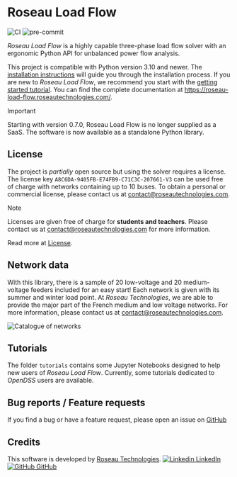 # Roseau Load Flow

![CI](https://github.com/RoseauTechnologies/Roseau_Load_Flow/workflows/CI/badge.svg)
![pre-commit](https://github.com/RoseauTechnologies/Roseau_Load_Flow/actions/workflows/pre-commit.yml/badge.svg)

_Roseau Load Flow_ is a highly capable three-phase load flow solver with an ergonomic Python API
for unbalanced power flow analysis.

This project is compatible with Python version 3.10 and newer. The
[installation instructions](https://roseau-load-flow.roseautechnologies.com/Installation.html)
will guide you through the installation process. If you are new to _Roseau Load Flow_, we recommend you start with the
[getting started tutorial](https://roseau-load-flow.roseautechnologies.com/usage/Getting_Started.html).
You can find the complete documentation at https://roseau-load-flow.roseautechnologies.com/.

> [!IMPORTANT]
> Starting with version 0.7.0, Roseau Load Flow is no longer supplied as a SaaS. The software is now
> available as a standalone Python library.

## License

The project is _partially_ open source but using the solver requires a license. The license key
`A8C6DA-9405FB-E74FB9-C71C3C-207661-V3` can be used free of charge with networks containing up to 10
buses. To obtain a personal or commercial license, please contact us
at [contact@roseautechnologies.com](mailto:contact@roseautechnologies.com).

> [!NOTE]
> Licenses are given free of charge for **students and teachers**. Please contact us at
> contact@roseautechnologies.com for more information.

Read more at [License](https://roseau-load-flow.roseautechnologies.com/License.html).

## Network data

With this library, there is a sample of 20 low-voltage and 20 medium-voltage feeders included for an easy
start! Each network is given with its summer and winter load point. At _Roseau Technologies_, we are able to provide
the major part of the French medium and low voltage networks. For more information, please contact us at
contact@roseautechnologies.com.

![Catalogue of networks](https://github.com/RoseauTechnologies/Roseau_Load_Flow/blob/main/doc/_static/Network/Catalogue.png?raw=True)

## Tutorials

The folder `tutorials` contains some Jupyter Notebooks designed to help new users of _Roseau Load Flow_. Currently,
some tutorials dedicated to _OpenDSS_ users are available.

## Bug reports / Feature requests

If you find a bug or have a feature request, please open an issue on
[GitHub](https://github.com/RoseauTechnologies/Roseau_Load_Flow/issues)

## Credits

This software is developed by [Roseau Technologies](https://www.roseautechnologies.com/en).
[![Linkedin](https://i.stack.imgur.com/gVE0j.png) LinkedIn](https://www.linkedin.com/company/roseau-technologies/)
&nbsp;
[![GitHub](https://i.stack.imgur.com/tskMh.png) GitHub](https://github.com/RoseauTechnologies)
